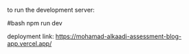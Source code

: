 to run the development server:

#bash
npm run dev

deployment link: https://mohamad-alkaadi-assessment-blog-app.vercel.app/

